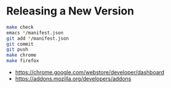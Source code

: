 Releasing a New Version
=======================

```bash
make check
emacs */manifest.json
git add */manifest.json
git commit
git push
make chrome
make firefox
```

* <https://chrome.google.com/webstore/developer/dashboard>
* <https://addons.mozilla.org/developers/addons>
